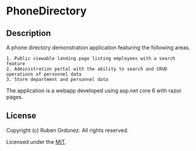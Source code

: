 # PhoneDirectory

## Description

A phone directory demonstration application featuring the following areas. 

    1. Public viewable landing page listing employees with a search feature
    2. Administration portal with the ability to search and CRUD operations of personnel data
    3. Store department and personnel data

The application is a webapp developed using asp.net core 6 with razor pages.

## License

Copyright (c) Ruben Ordonez. All rights reserved.

Licensed under the [MIT](https://github.com/microsoft/vscode/blob/main/LICENSE.txtlicense).